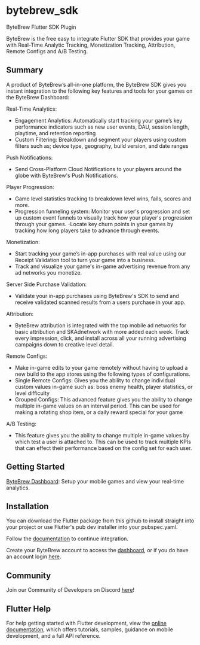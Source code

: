 # bytebrew_sdk
ByteBrew Flutter SDK Plugin

ByteBrew is the free easy to integrate Flutter SDK that provides your game with Real-Time Analytic Tracking, Monetization Tracking, Attribution, Remote Configs and A/B Testing.

## Summary
A product of ByteBrew’s all-in-one platform, the ByteBrew SDK gives you instant integration to the following key features and tools for your games on the ByteBrew Dashboard:

Real-Time Analytics:
- Engagement Analytics: Automatically start tracking your game’s key performance indicators such as new user events, DAU, session length, playtime, and retention reporting
- Custom Filtering: Breakdown and segment your players using custom filters such as; device type, geography, build version, and date ranges

Push Notifications:
- Send Cross-Platform Cloud Notifications to your players around the globe with ByteBrew's Push Notifications.

Player Progression:
- Game level statistics tracking to breakdown level wins, fails, scores and more.
- Progression funneling system: Monitor your user's progression and set up custom event funnels to visually track how your player's progression through your games.
  -Locate key churn points in your games by tracking how long players take to advance through events.

Monetization:
- Start tracking your game’s in-app purchases with real value using our Receipt Validation tool to turn your game into a business.
- Track and visualize your game's in-game advertising revenue from any ad networks you monetize.

Server Side Purchase Validation:
- Validate your in-app purchases using ByteBrew's SDK to send and receive validated scanned results from a users purchase in your app.

Attribution:
- ByteBrew attribution is integrated with the top mobile ad networks for basic attribution and SKAdnetwork with more added each week. Track every impression, click, and install across all your running advertising campaigns down to creative level detail.

Remote Configs:
- Make in-game edits to your game remotely without having to upload a new build to the app stores using the following types of configurations.
- Single Remote Configs: Gives you the ability to change individual custom values in-game such as: boss enemy health, player statistics, or level difficulty
- Grouped Configs: This advanced feature gives you the ability to change multiple in-game values on an interval period. This can be used for making a rotating shop item, or a daily reward special for your game

A/B Testing:
- This feature gives you the ability to change multiple in-game values by which test a user is attached to. This can be used to track multiple KPIs that can effect their performance based on the config set for each user.

## Getting Started

[ByteBrew Dashboard](https://dashboard.bytebrew.io): Setup your mobile games and view your real-time analytics.

## Installation
You can download the Flutter package from this github to install straight into your project or use Flutter's pub dev installer into your pubspec.yaml.

Follow the [documentation](https://docs.bytebrew.io/sdk/flutter) to continue integration.

Create your ByteBrew account to access the [dashboard](https://dashboard.bytebrew.io/register), or if you do have an account login [here](https://dashboard.bytebrew.io/login).


## Community
Join our Community of Developers on Discord [here](https://discord.gg/sAp4f3tJte)!

## Flutter Help
For help getting started with Flutter development, view the
[online documentation](https://flutter.dev/docs), which offers tutorials,
samples, guidance on mobile development, and a full API reference.

